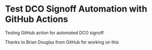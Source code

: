 # Test DCO Signoff Automation with GitHub Actions
Testing GitHub action for automated DCO signoff

Thanks to Brian Douglas from GitHub for working on this
